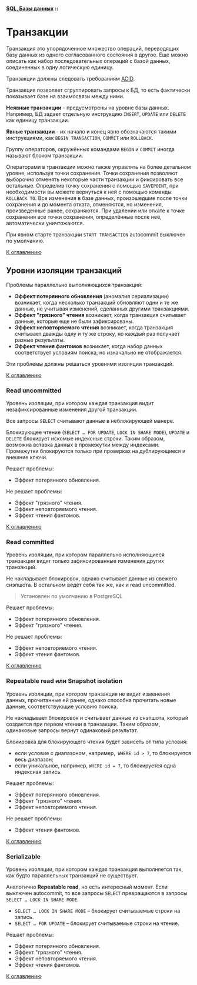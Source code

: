 **[SQL, Базы данных](../README.md#sql-and-db) ::**
# Транзакции

Транзакция это упорядоченное множество операций, переводящих базу данных из одного согласованного состояния в другое. Еще можно описать как набор последовательных операций с базой данных, соединенных в одну логическую единицу.

Транзакции должны следовать требованиям [ACID](../concepts/acid.md).

Транзакция позволяет сгруппировать запросы к БД, то есть фактически показывает базе на взаимосвязи между ними.

**Неявные транзакции** - предусмотрены на уровне базы данных. Например, БД задает отдельную инструкцию `INSERT`, `UPDATE` или `DELETE` как единицу транзакции.

**Явные транзакции** - их начало и конец явно обозначаются такими инструкциями, как `BEGIN TRANSACTION`, `COMMIT` или `ROLLBACK`.

Группу операторов, окружённых командами `BEGIN` и `COMMIT` иногда называют блоком транзакции.

Операторами в транзакции можно также управлять на более детальном уровне, используя точки сохранения. Точки сохранения позволяют выборочно отменять некоторые части транзакции и фиксировать все остальные. Определив точку сохранения с помощью `SAVEPOINT`, при необходимости вы можете вернуться к ней с помощью команды `ROLLBACK TO`. Все изменения в базе данных, произошедшие после точки сохранения и до момента отката, отменяются, но изменения, произведённые ранее, сохраняются. При удалении или откате к точке сохранения все точки сохранения, определённые после неё, автоматически уничтожаются.

При явном старте транзакции `START TRANSACTION` autocommit выключен по умолчанию.

[К оглавлению](../README.md#sql-and-db)

## Уровни изоляции транзакций

Проблемы параллельно выполняющихся транзакций:
- **Эффект потерянного обновления** (аномалия сериализации) возникает, когда несколько транзакций обновляют одни и те же данные, не учитывая изменений, сделанных другими транзакциями.
- **Эффект "грязного" чтения** возникает, когда транзакция считывает данные, которые еще не были зафиксированы.
- **Эффект неповторяемого чтения** возникает, когда транзакция считывает дважды одну и ту же строку, но каждый раз получает разные результаты.
- **Эффект чтения фантомов** возникает, когда набор данных соответствует условиям поиска, но изначально не отображается.

Эти проблемы должны решаться уровнями изоляции транзакций.

[К оглавлению](../README.md#sql-and-db)

### Read uncommitted <a name="uncommitted"></a>
Уровень изоляции, при котором каждая транзакция видит незафиксированные изменения другой транзакции.

Все запросы `SELECT` считывают данные в неблокирующей манере.

Блокирующее чтение (`SELECT … FOR UPDATE`, `LOCK IN SHARE MODE`), `UPDATE` и `DELETE` блокирует искомые индексные строки. Таким образом, возможна вставка данных в промежутки между индексами. Промежутки блокируются только при проверках на дублирующиеся и внешние ключи.

Решает проблемы:
- Эффект потерянного обновления.

Не решает проблемы:
- Эффект "грязного" чтения.
- Эффект неповторяемого чтения.
- Эффект чтения фантомов.

[К оглавлению](../README.md#sql-and-db)

### Read committed <a name="committed"></a>
Уровень изоляции, при котором параллельно исполняющиеся транзакции видят только зафиксированные изменения других транзакций.

Не накладывает блокировок, однако считывает данные из свежего снэпшота. В остальном ведёт себя так же, как и read uncommitted.

> Установлен по умолчанию в PostgreSQL

Решает проблемы:
- Эффект потерянного обновления.
- Эффект "грязного" чтения.

Не решает проблемы:
- Эффект неповторяемого чтения.
- Эффект чтения фантомов.

[К оглавлению](../README.md#sql-and-db)

### Repeatable read или Snapshot isolation <a name="repeatable-read"></a>
Уровень изоляции, при котором транзакция не видит изменения данных, прочитанные ей ранее, однако способна прочитать новые данные, соответствующие условию поиска.

Не накладывает блокировок и считывает данные из снэпшота, который создается при первом чтении в транзакции. Таким образом, одинаковые запросы вернут одинаковый результат.

Блокировка для блокирующего чтения будет зависеть от типа условия:
- если условие с диапазоном, например,` WHERE id > 7`, то блокируется весь диапазон;
- если уникальное, например, `WHERE id = 7`, то блокируется одна индексная запись.

Решает проблемы:
- Эффект потерянного обновления.
- Эффект "грязного" чтения.
- Эффект неповторяемого чтения.

Не решает проблемы:
- Эффект чтения фантомов.

[К оглавлению](../README.md#sql-and-db)

### Serializable <a name="serializable"></a>
Уровень изоляции, при котором каждая транзакция выполняется так, как будто параллельных транзакций не существует.

Аналогично **Repeatable read**, но есть интересный момент. Если выключен autocommit, то все запросы `SELECT` превращаются в запросы `SELECT … LOCK IN SHARE MODE`.
- `SELECT … LOCK IN SHARE MODE` – блокирует считываемые строки на запись.
- `SELECT … FOR UPDATE` – блокирует считываемые строки на чтение.

Решает проблемы:
- Эффект потерянного обновления.
- Эффект "грязного" чтения.
- Эффект неповторяемого чтения.
- Эффект чтения фантомов.

[К оглавлению](../README.md#sql-and-db)
